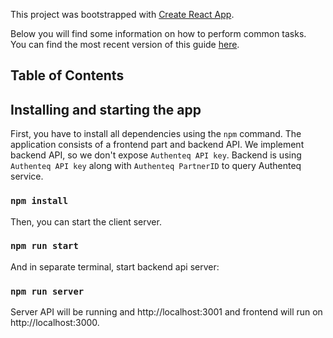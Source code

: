 This project was bootstrapped with [Create React App](https://github.com/facebookincubator/create-react-app).

Below you will find some information on how to perform common tasks.<br>
You can find the most recent version of this guide [here](https://github.com/facebookincubator/create-react-app/blob/master/packages/react-scripts/template/README.md).

## Table of Contents

## Installing and starting the app

First, you have to install all dependencies using the `npm` command. The application consists of a frontend part and backend API. We implement backend API, so we don't expose `Authenteq API key`. Backend is using `Authenteq API key` along with `Authenteq PartnerID` to query Authenteq service.

### `npm install`

Then, you can start the client server.

### `npm run start`

And in separate terminal, start backend api server:

### `npm run server`

Server API will be running and http://localhost:3001 and frontend will run on
http://localhost:3000.
